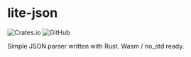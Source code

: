 # lite-json

![Crates.io](https://img.shields.io/crates/v/lite-json) ![GitHub](https://img.shields.io/github/license/xlc/lite-json)

Simple JSON parser written with Rust. Wasm / no_std ready.
